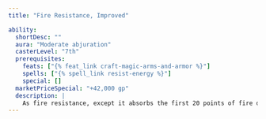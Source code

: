 ```yaml
---
title: "Fire Resistance, Improved"

ability:
  shortDesc: ""
  aura: "Moderate abjuration"
  casterLevel: "7th"
  prerequisites:
    feats: ["{% feat_link craft-magic-arms-and-armor %}"]
    spells: ["{% spell_link resist-energy %}"]
    special: []
  marketPriceSpecial: "+42,000 gp"
  description: |
    As fire resistance, except it absorbs the first 20 points of fire damage per attack.
---
```

